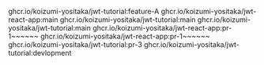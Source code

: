 ghcr.io/koizumi-yositaka/jwt-tutorial:feature-A
ghcr.io/koizumi-yositaka/jwt-react-app:main
ghcr.io/koizumi-yositaka/jwt-tutorial:main
ghcr.io/koizumi-yositaka/jwt-tutorial:main
ghcr.io/koizumi-yositaka/jwt-react-app:pr-1~~~~~~
ghcr.io/koizumi-yositaka/jwt-react-app:pr-1~~~~~~
ghcr.io/koizumi-yositaka/jwt-tutorial:pr-3
ghcr.io/koizumi-yositaka/jwt-tutorial:devlopment
